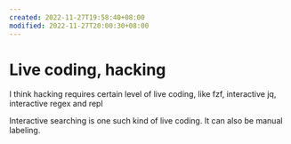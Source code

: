 ```yaml
---
created: 2022-11-27T19:58:40+08:00
modified: 2022-11-27T20:00:30+08:00
---
```


# Live coding, hacking

I think hacking requires certain level of live coding, like fzf, interactive jq, interactive regex and repl

Interactive searching is one such kind of live coding. It can also be manual labeling.
